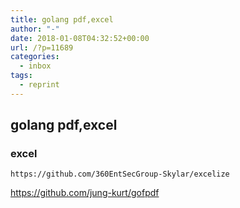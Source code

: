 ```yaml
---
title: golang pdf,excel
author: "-"
date: 2018-01-08T04:32:52+00:00
url: /?p=11689
categories:
  - inbox
tags:
  - reprint
---
```

## golang pdf,excel

### excel 
    https://github.com/360EntSecGroup-Skylar/excelize


https://github.com/jung-kurt/gofpdf